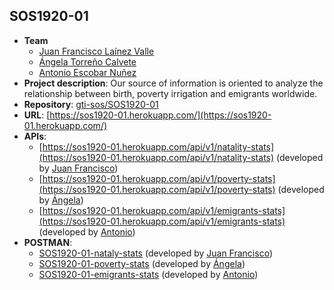 ## SOS1920-01

- **Team**
  - [Juan Francisco Laínez Valle](https://github.com/juanfran94)
  - [Ángela Torreño Calvete](https://github.com/angtorcal)
  - [Antonio Escobar Nuñez](https://github.com/Escobar1993)
- **Project description**: Our source of information is oriented to analyze the relationship between birth, poverty irrigation and emigrants worldwide.
- **Repository**: [gti-sos/SOS1920-01](https://github.com/gti-sos/SOS1920-01)
- **URL**: [https://sos1920-01.herokuapp.com/](https://sos1920-01.herokuapp.com/)
-  **APIs**:
    - [https://sos1920-01.herokuapp.com/api/v1/natality-stats](https://sos1920-01.herokuapp.com/api/v1/natality-stats) (developed by [Juan Francisco](https://github.com/juanfran94))
    - [https://sos1920-01.herokuapp.com/api/v1/poverty-stats](https://sos1920-01.herokuapp.com/api/v1/poverty-stats) (developed by [Ángela](https://github.com/angtorcal))
    - [https://sos1920-01.herokuapp.com/api/v1/emigrants-stats](https://sos1920-01.herokuapp.com/api/v1/emigrants-stats) (developed by [Antonio](https://github.com/Escobar1993))
- **POSTMAN**:
     - [SOS1920-01-nataly-stats](https://documenter.getpostman.com/view/10867933/Szf3bW6K) (developed by [Juan Francisco](https://github.com/juanfran94))
    - [SOS1920-01-poverty-stats](https://documenter.getpostman.com/view/10867933/Szf3bW1r) (developed by [Ángela](https://github.com/angtorcal))
    - [SOS1920-01-emigrants-stats](https://documenter.getpostman.com/view/6902825/Szf3bW6G) (developed by [Antonio](https://github.com/Escobar1993))
